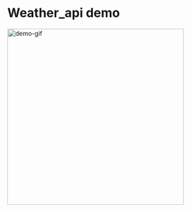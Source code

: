 # Weather_api demo

<img src="https://user-images.githubusercontent.com/72426535/209702373-4f90a32e-ed3b-4732-96b2-25c51a896d55.gif" alt="demo-gif" height=400 width=400>

